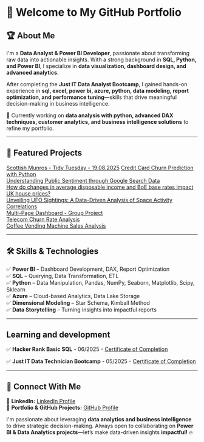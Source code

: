# 👋 Welcome to My GitHub Portfolio  

## 🏆 About Me  
I'm a **Data Analyst & Power BI Developer**, passionate about transforming raw data into actionable insights. With a strong background in **SQL, Python, and Power BI**, I specialize in **data visualization, dashboard design, and advanced analytics**.  

After completing the **Just IT Data Analyst Bootcamp**, I gained hands-on experience in **sql, excel, power bi, azure, python, data modeling, report optimization, and performance tuning**—skills that drive meaningful decision-making in business intelligence.  

📍 Currently working on **data analysis with python, advanced DAX techniques, customer analytics, and business intelligence solutions** to refine my portfolio.  

---

## 🚀 Featured Projects  
[Scottish Munros - Tidy Tuesday - 19.08.2025](https://github.com/data-aleks/scottishmunros_tidytuesday_19_08_2025) 
[Credit Card Churn Prediction with Python](https://github.com/data-aleks/CreditCardChurn-PredictiveModelling)  
[Understanding Public Sentiment through Google Search Data](https://github.com/data-aleks/financial_sentiment_stock_analysis/)  
[How do changes in average disposable income and BoE base rates impact UK house prices?](https://github.com/data-aleks/house_prices_project)  
[Unveiling UFO Sightings: A Data-Driven Analysis of Space Activity Correlations](https://github.com/data-aleks/type_one_ufo_analysis/)  
[Multi-Page Dashboard - Group Project](https://github.com/data-aleks/Multi-Page-Dashboard-Group-Project-)  
[Telecom Churn Rate Analysis](https://github.com/data-aleks/Telecom_churn_rate)  
[Coffee Vending Machine Sales Analysis](https://github.com/data-aleks/coffee_machine_sales)  


---

## 🛠️ Skills & Technologies  
✅ **Power BI** – Dashboard Development, DAX, Report Optimization  
✅ **SQL** – Querying, Data Transformation, ETL  
✅ **Python** – Data Manipulation, Pandas, NumPy, Seaborn, Matplotlib, Scipy, Sklearn  
✅ **Azure** – Cloud-based Analytics, Data Lake Storage  
✅ **Dimensional Modeling** – Star Schema, Kimball Method  
✅ **Data Storytelling** – Turning insights into impactful reports  

---
## Learning and development
✅ **Hacker Rank Basic SQL** - 06/2025 - [Certificate of Completion](https://www.hackerrank.com/certificates/0b0188ef422d)

✅ **Just IT Data Technician Bootcamp** - 05/2025 - [Certificate of Completion](https://github.com/data-aleks/data-aleks/blob/608a334b750e712ced9152e17a449c1340996ace/Just%20IT%20Certificate%20of%20Achievement%20-%20Skills%20Bootcamps%20in%20Data%20Technician_Aleksandr.pdf)

---
## 📢 Connect With Me  
🔗 **LinkedIn:** [LinkedIn Profile](https://www.linkedin.com/in/data-aleks/)  
🚀 **Portfolio & GitHub Projects:** [GitHub Profile](https://github.com/data-aleks)  

I'm passionate about leveraging **data analytics and business intelligence** to drive strategic decision-making. Always open to collaborating on **Power BI & Data Analytics projects**—let’s make data-driven insights **impactful!** 🔥  

